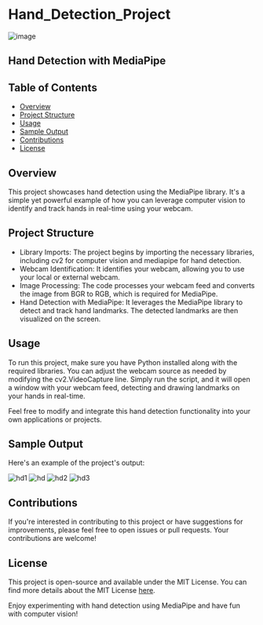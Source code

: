 # Hand_Detection_Project

![image](https://github.com/ChidimmaIdika/Hand_Detection_Project/assets/137975543/c66541fc-c0d8-4103-ba79-09280256410c)

## Hand Detection with MediaPipe

## Table of Contents
- [Overview](#overview)
- [Project Structure](#project-structure)
- [Usage](#usage)
- [Sample Output](#sample-output)
- [Contributions](#contributions)
- [License](#license)

## Overview
This project showcases hand detection using the MediaPipe library. It's a simple yet powerful example of how you can leverage computer vision to identify and track hands in real-time using your webcam.

## Project Structure
- Library Imports: The project begins by importing the necessary libraries, including cv2 for computer vision and mediapipe for hand detection.
- Webcam Identification: It identifies your webcam, allowing you to use your local or external webcam.
- Image Processing: The code processes your webcam feed and converts the image from BGR to RGB, which is required for MediaPipe.
- Hand Detection with MediaPipe: It leverages the MediaPipe library to detect and track hand landmarks. The detected landmarks are then visualized on the screen.

## Usage
To run this project, make sure you have Python installed along with the required libraries. You can adjust the webcam source as needed by modifying the cv2.VideoCapture line. Simply run the script, and it will open a window with your webcam feed, detecting and drawing landmarks on your hands in real-time.

Feel free to modify and integrate this hand detection functionality into your own applications or projects.

## Sample Output
Here's an example of the project's output:   

![hd1](https://github.com/ChidimmaIdika/Hand_Detection_Project/assets/137975543/fdddd8c2-1e11-45b4-97fc-357f93e4f571)
![hd](https://github.com/ChidimmaIdika/Hand_Detection_Project/assets/137975543/ddf5941b-2e73-42b9-b2bc-3120095662b2)
![hd2](https://github.com/ChidimmaIdika/Hand_Detection_Project/assets/137975543/f951a47c-8809-4be9-aa5a-c1ce22e55a78)
![hd3](https://github.com/ChidimmaIdika/Hand_Detection_Project/assets/137975543/3bad409f-2989-43e3-8030-ed736d67a39c)   



## Contributions
If you're interested in contributing to this project or have suggestions for improvements, please feel free to open issues or pull requests. Your contributions are welcome!

## License
This project is open-source and available under the MIT License. You can find more details about the MIT License [here](https://opensource.org/license/mit/).

Enjoy experimenting with hand detection using MediaPipe and have fun with computer vision!

